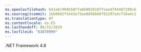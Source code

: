 ```yaml
---
ms.openlocfilehash: b41e6c994b58ffa669920107feaed744487199c6
ms.sourcegitcommit: 1bb00d2f4343e73ae8d58668f02297a3cf10a4c1
ms.translationtype: HT
ms.contentlocale: es-ES
ms.lasthandoff: 06/15/2019
ms.locfileid: "63870999"
---
```

.NET Framework 4.6